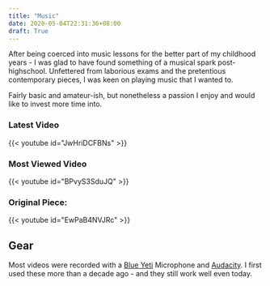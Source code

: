 ```yaml
---
title: "Music"
date: 2020-05-04T22:31:36+08:00
draft: True
---
```


After being coerced into music lessons for the better part of my childhood years - I was glad to have found something of a musical spark post-highschool. Unfettered from laborious exams and the pretentious contemporary pieces, I was keen on playing music that I wanted to.

Fairly basic and amateur-ish, but nonetheless a passion I enjoy and would like to invest more time into.



### Latest Video

{{< youtube id="JwHriDCFBNs"  >}}

### Most Viewed Video

{{< youtube id="BPvyS3SduJQ"  >}}

### Original Piece:

{{< youtube id="EwPaB4NVJRc" >}}


## Gear
Most videos were recorded with a [Blue Yeti](https://www.bluedesigns.com/products/yeti/) Microphone and [Audacity](https://www.audacityteam.org/). I first used these more than a decade ago - and they still work well even today.
